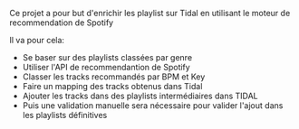 Ce projet a pour but d'enrichir les playlist sur Tidal en utilisant le moteur de recommendation de Spotify

Il va pour cela:

- Se baser sur des playlists classées par genre
-  Utiliser l'API de recommendantion de Spotify
-  Classer les tracks recommandés par BPM et Key
-  Faire un mapping des tracks obtenus dans Tidal
- Ajouter les tracks dans des playlists intermédiaires dans TIDAL
- Puis une validation manuelle sera nécessaire pour valider l'ajout dans les playlists définitives